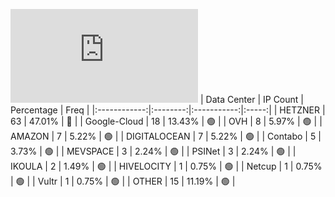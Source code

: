 ![Diagramm](https://github.com/obajay/StateSync-snapshots/blob/main/Projects/Umee/1/README.md)
| Data Center | IP Count | Percentage | Freq |
|:------------:|:--------:|:-----------:|:-----:|
| HETZNER | 63 | 47.01% | 🔴 |
| Google-Cloud | 18 | 13.43% | 🟢 |
| OVH | 8 | 5.97% | 🟢 |
| AMAZON | 7 | 5.22% | 🟢 |
| DIGITALOCEAN | 7 | 5.22% | 🟢 |
| Contabo | 5 | 3.73% | 🟢 |
| MEVSPACE | 3 | 2.24% | 🟢 |
| PSINet | 3 | 2.24% | 🟢 |
| IKOULA | 2 | 1.49% | 🟢 |
| HIVELOCITY | 1 | 0.75% | 🟢 |
| Netcup | 1 | 0.75% | 🟢 |
| Vultr | 1 | 0.75% | 🟢 |
| OTHER | 15 | 11.19% | 🟢 |